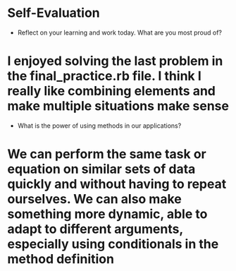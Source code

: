 # Self-Evaluation

- Reflect on your learning and work today. What are you most proud of?
# I enjoyed solving the last problem in the final_practice.rb file. I think I really like combining elements and make multiple situations make sense
- What is the power of using methods in our applications?
# We can perform the same task or equation on similar sets of data quickly and without having to repeat ourselves. We can also make something more dynamic, able to adapt to different arguments, especially using conditionals in the method definition